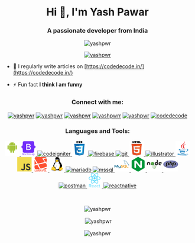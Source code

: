 <h1 align="center">Hi 👋, I'm Yash Pawar</h1>
<h3 align="center">A passionate developer from India</h3>

<p align="center"> <img src="https://komarev.com/ghpvc/?username=yashpwr&label=Profile%20views&color=0e75b6&style=flat" alt="yashpwr" /> </p>

<p align="center"> <a href="https://github.com/ryo-ma/github-profile-trophy"><img src="https://github-profile-trophy.vercel.app/?username=yashpwr" alt="yashpwr" /></a> </p>

- 📝 I regularly write articles on [https://codedecode.in/](https://codedecode.in/)

- ⚡ Fun fact **I think I am funny**

<h3 align="center">Connect with me:</h3>
<p align="center">
<a href="https://dev.to/yashpwr" target="blank"><img align="center" src="https://cdn.jsdelivr.net/npm/simple-icons@3.0.1/icons/dev-dot-to.svg" alt="yashpwr" height="30" width="40" /></a>
<a href="https://twitter.com/yashpwr" target="blank"><img align="center" src="https://cdn.jsdelivr.net/npm/simple-icons@3.0.1/icons/twitter.svg" alt="yashpwr" height="30" width="40" /></a>
<a href="https://linkedin.com/in/yashpwr" target="blank"><img align="center" src="https://cdn.jsdelivr.net/npm/simple-icons@3.0.1/icons/linkedin.svg" alt="yashpwr" height="30" width="40" /></a>
<a href="https://fb.com/yashpwrr" target="blank"><img align="center" src="https://cdn.jsdelivr.net/npm/simple-icons@3.0.1/icons/facebook.svg" alt="yashpwrr" height="30" width="40" /></a>
<a href="https://instagram.com/yashpwr" target="blank"><img align="center" src="https://cdn.jsdelivr.net/npm/simple-icons@3.0.1/icons/instagram.svg" alt="yashpwr" height="30" width="40" /></a>
<a href="https://www.youtube.com/c/codedecode" target="blank"><img align="center" src="https://cdn.jsdelivr.net/npm/simple-icons@3.0.1/icons/youtube.svg" alt="codedecode" height="30" width="40" /></a>
</p>

<h3 align="center">Languages and Tools:</h3>
<p align="center"> <a href="https://developer.android.com" target="_blank"> <img src="https://raw.githubusercontent.com/devicons/devicon/master/icons/android/android-original-wordmark.svg" alt="android" width="40" height="40"/> </a> <a href="https://getbootstrap.com" target="_blank"> <img src="https://raw.githubusercontent.com/devicons/devicon/master/icons/bootstrap/bootstrap-plain-wordmark.svg" alt="bootstrap" width="40" height="40"/> </a> <a href="https://codeigniter.com" target="_blank"> <img src="https://cdn.worldvectorlogo.com/logos/codeigniter.svg" alt="codeigniter" width="40" height="40"/> </a> <a href="https://www.w3schools.com/css/" target="_blank"> <img src="https://raw.githubusercontent.com/devicons/devicon/master/icons/css3/css3-original-wordmark.svg" alt="css3" width="40" height="40"/> </a> <a href="https://firebase.google.com/" target="_blank"> <img src="https://www.vectorlogo.zone/logos/firebase/firebase-icon.svg" alt="firebase" width="40" height="40"/> </a> <a href="https://git-scm.com/" target="_blank"> <img src="https://www.vectorlogo.zone/logos/git-scm/git-scm-icon.svg" alt="git" width="40" height="40"/> </a> <a href="https://www.w3.org/html/" target="_blank"> <img src="https://raw.githubusercontent.com/devicons/devicon/master/icons/html5/html5-original-wordmark.svg" alt="html5" width="40" height="40"/> </a> <a href="https://www.adobe.com/in/products/illustrator.html" target="_blank"> <img src="https://www.vectorlogo.zone/logos/adobe_illustrator/adobe_illustrator-icon.svg" alt="illustrator" width="40" height="40"/> </a> <a href="https://www.java.com" target="_blank"> <img src="https://raw.githubusercontent.com/devicons/devicon/master/icons/java/java-original.svg" alt="java" width="40" height="40"/> </a> <a href="https://developer.mozilla.org/en-US/docs/Web/JavaScript" target="_blank"> <img src="https://raw.githubusercontent.com/devicons/devicon/master/icons/javascript/javascript-original.svg" alt="javascript" width="40" height="40"/> </a> <a href="https://laravel.com/" target="_blank"> <img src="https://raw.githubusercontent.com/devicons/devicon/master/icons/laravel/laravel-plain-wordmark.svg" alt="laravel" width="40" height="40"/> </a> <a href="https://www.linux.org/" target="_blank"> <img src="https://raw.githubusercontent.com/devicons/devicon/master/icons/linux/linux-original.svg" alt="linux" width="40" height="40"/> </a> <a href="https://mariadb.org/" target="_blank"> <img src="https://www.vectorlogo.zone/logos/mariadb/mariadb-icon.svg" alt="mariadb" width="40" height="40"/> </a> <a href="https://www.microsoft.com/en-us/sql-server" target="_blank"> <img src="https://cdn.worldvectorlogo.com/logos/microsoft-sql-server.svg" alt="mssql" width="40" height="40"/> </a> <a href="https://www.mysql.com/" target="_blank"> <img src="https://raw.githubusercontent.com/devicons/devicon/master/icons/mysql/mysql-original-wordmark.svg" alt="mysql" width="40" height="40"/> </a> <a href="https://www.nginx.com" target="_blank"> <img src="https://raw.githubusercontent.com/devicons/devicon/master/icons/nginx/nginx-original.svg" alt="nginx" width="40" height="40"/> </a> <a href="https://nodejs.org" target="_blank"> <img src="https://raw.githubusercontent.com/devicons/devicon/master/icons/nodejs/nodejs-original-wordmark.svg" alt="nodejs" width="40" height="40"/> </a> <a href="https://www.php.net" target="_blank"> <img src="https://raw.githubusercontent.com/devicons/devicon/master/icons/php/php-original.svg" alt="php" width="40" height="40"/> </a> <a href="https://postman.com" target="_blank"> <img src="https://www.vectorlogo.zone/logos/getpostman/getpostman-icon.svg" alt="postman" width="40" height="40"/> </a> <a href="https://reactjs.org/" target="_blank"> <img src="https://raw.githubusercontent.com/devicons/devicon/master/icons/react/react-original-wordmark.svg" alt="react" width="40" height="40"/> </a> <a href="https://reactnative.dev/" target="_blank"> <img src="https://reactnative.dev/img/header_logo.svg" alt="reactnative" width="40" height="40"/> </a> </p>
<br>
<p align="center"><img align="center" src="https://github-readme-stats.vercel.app/api/top-langs?username=yashpwr&show_icons=true&locale=en&layout=compact" alt="yashpwr" /></p>

<p align="center">&nbsp;<img align="center" src="https://github-readme-stats.vercel.app/api?username=yashpwr&show_icons=true&locale=en" alt="yashpwr" /></p>

<p align="center"><img align="center" src="https://github-readme-streak-stats.herokuapp.com/?user=yashpwr&" alt="yashpwr" /></p>
